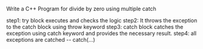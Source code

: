 Write a C++ Program for divide by zero using multiple catch

step1: try block executes and checks the logic
step2: It throws the exception to the catch block using throw keyword
step3: catch block catches the exception using catch keyword and provides the necessary result.
step4: all exceptions are catched -- catch(...)
